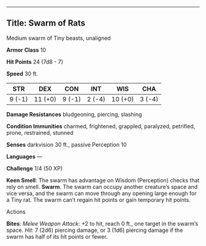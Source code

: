 -------------------------
Title: Swarm of Rats
-------------------------


Medium swarm of Tiny beasts, unaligned

**Armor Class** 10

**Hit Points** 24 (7d8 - 7)

**Speed** 30 ft.

| STR    | DEX     | CON     | INT     | WIS     | CHA
|---------| -------- |--------- |--------- |---------| --------
| 9 (-1)   | 11 (+0)   | 9 (-1)   | 2 (-4)   | 10 (+0)   | 3 (-4)

**Damage Resistances** bludgeoning, piercing, slashing

**Condition Immunities** charmed, frightened, grappled, paralyzed,
petrified, prone, restrained, stunned

**Senses** darkvision 30 ft., passive Perception 10

**Languages** —

**Challenge** 1/4 (50 XP)


**Keen Smell**: The swarm has advantage on Wisdom (Perception)
checks that rely on smell.
**Swarm**. The swarm can occupy another creature’s space and vice
versa, and the swarm can move through any opening large enough for a
Tiny rat. The swarm can’t regain hit points or gain temporary
hit points.


Actions

**Bites**: *Melee Weapon Attack*: +2 to hit, reach 0 ft., one target
in the swarm’s space. *Hit*: 7 (2d6) piercing damage, or 3 (1d6)
piercing damage if the swarm has half of its hit points or fewer.


